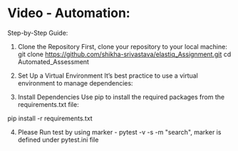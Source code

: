 ﻿# Video - Automation:

Step-by-Step Guide:

1. Clone the Repository First, clone your repository to your local machine:
git clone https://github.com/shikha-srivastava/elastiq_Assignment.git
cd Automated_Assessment
2. Set Up a Virtual Environment It’s best practice to use a virtual environment to manage dependencies:



3. Install Dependencies Use pip to install the required packages from the requirements.txt file:

pip install -r requirements.txt

4. Please Run test by using marker -  pytest -v -s -m "search", marker is defined under pytest.ini file
